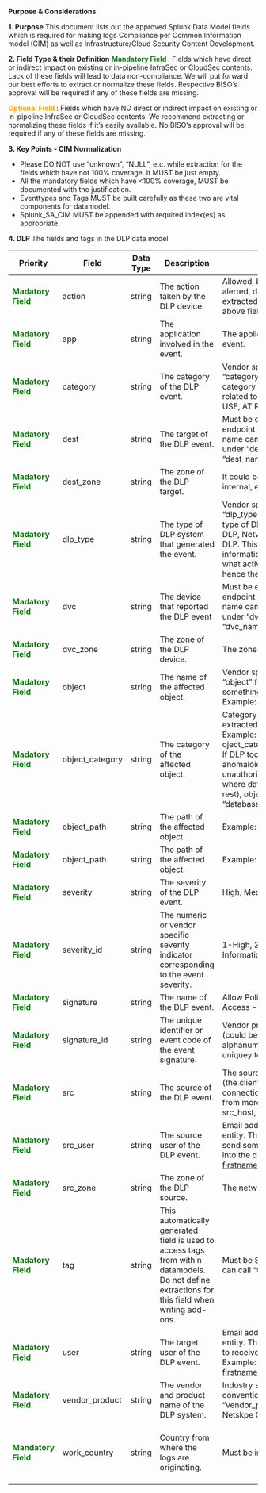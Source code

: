 **Purpose & Considerations** 


**1.	Purpose** 
This document lists out the approved Splunk Data Model fields which is required for making logs Compliance per Common Information model (CIM) as well as Infrastructure/Cloud Security Content Development.

**2. Field Type & their Definition**
<span style="color:green;font-weight:bold">Mandatory Field </span> : Fields which have direct or indirect impact on existing or in-pipeline InfraSec or CloudSec contents. Lack of these fields will lead to data non-compliance. We will put forward our best efforts to extract or normalize these fields. Respective BISO’s approval will be required if any of these fields are missing.


 <span style="color:orange;font-weight:bold"> Optional Field </span>: Fields which have NO direct or indirect impact on existing or in-pipeline InfraSec or CloudSec contents. We recommend extracting or normalizing these fields if it’s easily available. No BISO’s approval will be required if any of these fields are missing.

**3. Key Points - CIM Normalization**
- Please DO NOT use “unknown”, “NULL”, etc. while extraction for the fields which have not 100% coverage. It MUST be just empty.
- All the mandatory fields which have <100% coverage, MUST be documented with the justification.
- Eventtypes and Tags MUST be built carefully as these two are vital components for datamodel.
- Splunk_SA_CIM MUST be appended with required index(es) as appropriate.

**4.	DLP**
The fields and tags in the DLP data model 


| Priority | **Field** | **Data Type** | **Description** | **Expectation** | **Example** | 
|--|--|--|--|--|--|
| <span style="color:green;font-weight:bold"> Madatory Field </span> | action | string | The action taken by the DLP device. | Allowed, blocked, modified, alerted, deleted Could be extracted from “dlp_type” to above fields |
|<span style="color:green;font-weight:bold"> Madatory Field </span> | app|string | The application involved in the event.​| The application involved in the event.
|<span style="color:green;font-weight:bold"> Madatory Field </span> | category |string | The category of the DLP event.​| Vendor specific values for “category” field which provides category of the DLP events related to protection for data IN USE, AT REST, & IN Transmission.
|<span style="color:green;font-weight:bold"> Madatory Field </span> | dest |string |The target of the DLP event.| Must be either IP address or endpoint names. dest host and name can optionally be captured under “dest_host” and “dest_name” fields respectively.
|<span style="color:green;font-weight:bold"> Madatory Field </span> | dest_zone |string |The zone of the DLP target.| It could be either of these values: internal, external, DMZ
|<span style="color:green;font-weight:bold"> Madatory Field </span> | dlp_type |string |The type of DLP system that generated the event.| Vendor specific values for “dlp_type” field which provides type of DLP tool covering Cloud DLP, Network DLP, & Endpoint DLP. This will give more information for “action” field on what activity was performed hence the “action” field-values.
|<span style="color:green;font-weight:bold"> Madatory Field </span> | dvc |string |The device that reported the DLP event| Must be either IP address or endpoint names. dest host and name can optionally be captured under “dvc_host” and “dvc_name” fields respectively.
|<span style="color:green;font-weight:bold"> Madatory Field </span> | dvc_zone |string |The zone of the DLP device.| The zone of the DLP device.
|<span style="color:green;font-weight:bold"> Madatory Field </span> | object |string |The name of the affected object.| Vendor specific values for “object” field which provides something happened on what. Example: xyz.pdf
|<span style="color:green;font-weight:bold"> Madatory Field </span> | object_category |string |The category of the affected object.| Category of the object. Could be extracted from “object” field. Example: 1. For “xyz.pdf”, oject_category would be “file”. 2. If DLP tool is detecting some anomaloies pertaining to unauthorized access to database where data is kept stored (Data in rest), object_category would be “database”.
|<span style="color:green;font-weight:bold"> Madatory Field </span> | object_path |string |The path of the affected object.| Example: C://Desktop/Myfolder
|<span style="color:green;font-weight:bold"> Madatory Field </span> | object_path |string |The path of the affected object.| Example: C://Desktop/Myfolder
|<span style="color:green;font-weight:bold"> Madatory Field </span> | severity |string |The severity of the DLP event.| High, Medium, Low, Informational
|<span style="color:green;font-weight:bold"> Madatory Field </span> | severity_id |string |The numeric or vendor specific severity indicator corresponding to the event severity.| 1-High, 2-  Medium, 3- Low, 4- Informational
|<span style="color:green;font-weight:bold"> Madatory Field </span> | signature |string |The name of the DLP event.| Allow Policy - Amazon S3 Block Access - Whatsapp
|<span style="color:green;font-weight:bold"> Madatory Field </span> | signature_id |string |The unique identifier or event code of the event signature.| Vendor provided “signature_id” (could be either numeric or alphanumeric) which maps uniquey to “signature” field.
|<span style="color:green;font-weight:bold"> Madatory Field </span> | src |string |The source of the DLP event.| The source of the network traffic (the client requesting the connection). You can alias this from more specific fields, such as src_host, src_ip, or src_name
|<span style="color:green;font-weight:bold"> Madatory Field </span> | src_user |string |The source user of the DLP event.| Email address for the source entity. The one who is trying to send something out or upload into the drive. Example: firstname_lastname@deloitte.com
|<span style="color:green;font-weight:bold"> Madatory Field </span> | src_zone |string |The zone of the DLP source.| The network zone of the source
|<span style="color:green;font-weight:bold"> Madatory Field </span> | tag |string |This automatically generated field is used to access tags from within datamodels. Do not define extractions for this field when writing add-ons.| Must be Splunk CIM tag which can call “tstats”
|<span style="color:green;font-weight:bold"> Madatory Field </span> | user |string |The target user of the DLP event.| Email address for the target entity. The one who is expected to receive some information. Example: firstname_lastname@gmail.com
|<span style="color:green;font-weight:bold"> Madatory Field </span> | vendor_product |string |The vendor and product name of the DLP system.| Industry standard naming convention for “vendor_product”.Example” Netskpe CASB, Symantec CABS
<span style="color:green;font-weight:bold">Mandatory Field </span>|work_country | string |Country from where the logs are originating. |Must be in Upper Case. |Example: work_country of the Netskope logs from US in the index= amer_cloud_netskope_casb  would be work_country=US

